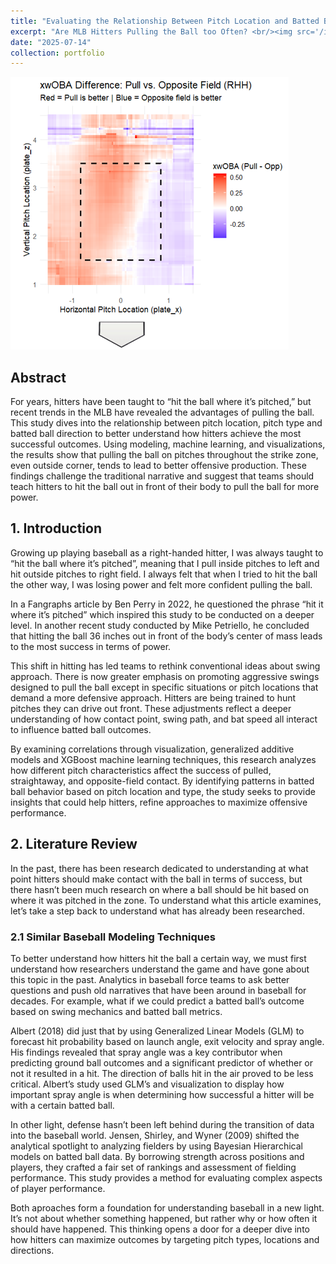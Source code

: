```yaml
---
title: "Evaluating the Relationship Between Pitch Location and Batted Ball Directional Success at the MLB Level"
excerpt: "Are MLB Hitters Pulling the Ball too Often? <br/><img src='/images/wOBA_Differences_in_Pull_Oppo.png' width='650' height='300'>"
date: "2025-07-14"
collection: portfolio
---
```


![Visual displaying batted ball expected wOBA on piches inside vs. outside and where they should be hit](/images/wOBA_Differences_in_Pull_Oppo.png)

## Abstract
For years, hitters have been taught to “hit the ball where it’s pitched,” but recent trends in the MLB have revealed the advantages of pulling the ball. This study dives into the relationship between pitch location, pitch type and batted ball direction to better understand how hitters achieve the most successful outcomes. Using modeling, machine learning, and visualizations, the results show that pulling the ball on pitches throughout the strike zone, even outside corner, tends to lead to better offensive production. These findings challenge the traditional narrative and suggest that teams should teach hitters to hit the ball out in front of their body to pull the ball for more power. 


## 1. Introduction
Growing up playing baseball as a right-handed hitter, I was always taught to “hit the ball where it’s pitched”, meaning that I pull inside pitches to left and hit outside pitches to right field. I always felt that when I tried to hit the ball the other way, I was losing power and felt more confident pulling the ball. 

In a Fangraphs article by Ben Perry in 2022, he questioned the phrase “hit it where it’s pitched” which inspired this study to be conducted on a deeper level. In another recent study conducted by Mike Petriello, he concluded that hitting the ball 36 inches out in front of the body’s center of mass leads to the most success in terms of power.  

This shift in hitting has led teams to rethink conventional ideas about swing approach. There is now greater emphasis on promoting aggressive swings designed to pull the ball except in specific situations or pitch locations that demand a more defensive approach. Hitters are being trained to hunt pitches they can drive out front. These adjustments reflect a deeper understanding of how contact point, swing path, and bat speed all interact to influence batted ball outcomes.

By examining correlations through visualization, generalized additive models and XGBoost machine learning techniques, this research analyzes how different pitch characteristics affect the success of pulled, straightaway, and opposite-field contact. By identifying patterns in batted ball behavior based on pitch location and type, the study seeks to provide insights that could help hitters, refine approaches to maximize offensive performance. 

## 2. Literature Review
In the past, there has been research dedicated to understanding at what point hitters should make contact with the ball in terms of success, but there hasn’t been much research on where a ball should be hit based on where it was pitched in the zone. To understand what this article examines, let’s take a step back to understand what has already been researched. 

### 2.1 Similar Baseball Modeling Techniques
To better understand how hitters hit the ball a certain way, we must first understand how researchers understand the game and have gone about this topic in the past. Analytics in baseball force teams to ask better questions and push old narratives that have been around in baseball for decades. For example, what if we could predict a batted ball’s outcome based on swing mechanics and batted ball metrics. 

Albert (2018) did just that by using Generalized Linear Models (GLM) to forecast hit probability based on launch angle, exit velocity and spray angle. His findings revealed that spray angle was a key contributor when predicting ground ball outcomes and a significant predictor of whether or not it resulted in a hit. The direction of balls hit in the air proved to be less critical. Albert’s study used GLM’s and visualization to display how important spray angle is when determining how successful a hitter will be with a certain batted ball. 

In other light, defense hasn’t been left behind during the transition of data into the baseball world. Jensen, Shirley, and Wyner (2009) shifted the analytical spotlight to analyzing fielders by using Bayesian Hierarchical models on batted ball data. By borrowing strength across positions and players, they crafted a fair set of rankings and assessment of fielding performance. This study provides a method for evaluating complex aspects of player performance. 

Both aproaches form a foundation for understanding baseball in a new light. It’s not about whether something happened, but rather why or how often it should have happened. This thinking opens a door for a deeper dive into how hitters can maximize outcomes by targeting pitch types, locations and directions. 






